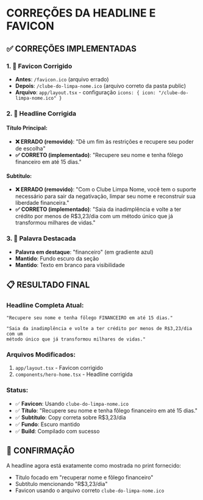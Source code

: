 # CORREÇÕES DA HEADLINE E FAVICON

## ✅ CORREÇÕES IMPLEMENTADAS

### 1. 🎯 Favicon Corrigido
- **Antes**: `/favicon.ico` (arquivo errado)
- **Depois**: `/clube-do-limpa-nome.ico` (arquivo correto da pasta public)
- **Arquivo**: `app/layout.tsx` - configuração `icons: { icon: "/clube-do-limpa-nome.ico" }`

### 2. 📝 Headline Corrigida

#### Título Principal:
- **❌ ERRADO (removido)**: "Dê um fim às restrições e recupere seu poder de escolha"  
- **✅ CORRETO (implementado)**: "Recupere seu nome e tenha fôlego financeiro em até 15 dias."

#### Subtítulo:
- **❌ ERRADO (removido)**: "Com o Clube Limpa Nome, você tem o suporte necessário para sair da negativação, limpar seu nome e reconstruir sua liberdade financeira."
- **✅ CORRETO (implementado)**: "Saia da inadimplência e volte a ter crédito por menos de R$3,23/dia com um método único que já transformou milhares de vidas."

### 3. 🎨 Palavra Destacada
- **Palavra em destaque**: "financeiro" (em gradiente azul)
- **Mantido**: Fundo escuro da seção
- **Mantido**: Texto em branco para visibilidade

## 📋 RESULTADO FINAL

### Headline Completa Atual:
```
"Recupere seu nome e tenha fôlego FINANCEIRO em até 15 dias."

"Saia da inadimplência e volte a ter crédito por menos de R$3,23/dia com um 
método único que já transformou milhares de vidas."
```

### Arquivos Modificados:
1. `app/layout.tsx` - Favicon corrigido
2. `components/hero-home.tsx` - Headline corrigida

### Status:
- ✅ **Favicon**: Usando `clube-do-limpa-nome.ico`
- ✅ **Título**: "Recupere seu nome e tenha fôlego financeiro em até 15 dias."
- ✅ **Subtítulo**: Copy correta sobre R$3,23/dia
- ✅ **Fundo**: Escuro mantido
- ✅ **Build**: Compilado com sucesso

## 🚀 CONFIRMAÇÃO

A headline agora está exatamente como mostrada no print fornecido:
- Título focado em "recuperar nome e fôlego financeiro"
- Subtítulo mencionando "R$3,23/dia"
- Favicon usando o arquivo correto `clube-do-limpa-nome.ico`
